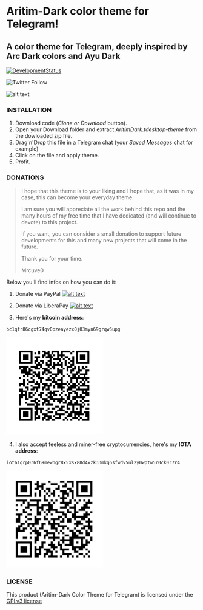 # Aritim-Dark color theme for Telegram!

## A color theme for Telegram, deeply inspired by Arc Dark colors and Ayu Dark 

[![DevelopmentStatus](https://img.shields.io/badge/Development-Stopped-red.svg)](https://img.shields.io/badge/Development-Stopped-red.svg)

![Twitter Follow](https://img.shields.io/twitter/follow/Mrcuve0?label=Follow%20Me%21%20%40Mrcuve0&style=social)

![alt text](https://raw.githubusercontent.com/Mrcuve0/Aritim-Dark/master/telegramTheme/Telegram.png)

### **INSTALLATION**

1. Download code (*Clone or Download* button).
2. Open your Download folder and extract *AritimDark.tdesktop-theme* from the dowloaded zip file.
3. Drag'n'Drop this file in a Telegram chat (your *Saved Messages* chat for example)
4. Click on the file and apply theme.
5. Profit.

### **DONATIONS**

> I hope that this theme is to your liking and I hope that, as it was in my case, this can become your everyday theme.
>
> I am sure you will appreciate all the work behind this repo and the many hours of my free time that I have dedicated (and will continue to devote) to this project.
> 
> If you want, you can consider a small donation to support future developments for this and many new projects that will come in the future.
>
> Thank you for your time.
> 
>Mrcuve0

Below you'll find infos on how you can do it:

1. Donate via PayPal [![alt text](https://www.paypal.com/en_US/i/btn/btn_donate_LG.gif)](https://paypal.me/mrcuve0)

2. Donate via LiberaPay [![alt text](https://liberapay.com/assets/widgets/donate.svg)](https://liberapay.com/Mrcuve0/donate)

3. Here's my **bitcoin address**:
```
bc1qfr86cgxt74qv0pzeayezx0j03myn69grqw5upg
```
![BTC Wallet](https://raw.githubusercontent.com/Mrcuve0/donations/master/BTCwallet.png)

4. I also accept feeless and miner-free cryptocurrencies, here's my **IOTA address**:
```
iota1qrp0r6f69mewngr8x5xsx88d4xzk33mkq6sfwdv5ul2y0wptw5r0ck0r7r4
```
![IOTA Wallet](https://raw.githubusercontent.com/Mrcuve0/donations/master/IOTAwallet.png)

### **LICENSE**
This product (Aritim-Dark Color Theme for Telegram) is licensed under the [GPLv3 license](https://github.com/Mrcuve0/Aritim-Dark/blob/master/telegramTheme/LICENSE)

